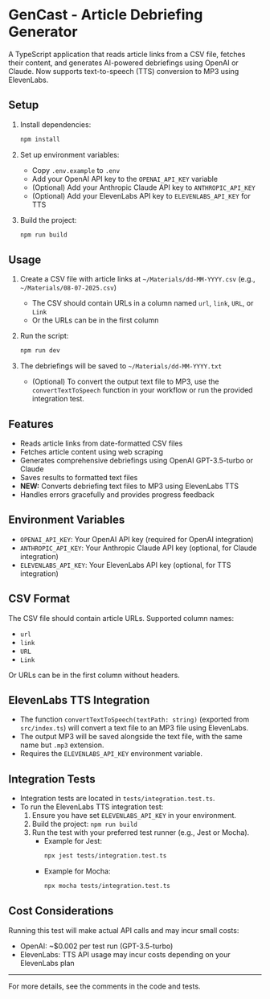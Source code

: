 # GenCast - Article Debriefing Generator

A TypeScript application that reads article links from a CSV file, fetches their content, and generates AI-powered debriefings using OpenAI or Claude. Now supports text-to-speech (TTS) conversion to MP3 using ElevenLabs.

## Setup

1. Install dependencies:
   ```bash
   npm install
   ```

2. Set up environment variables:
   - Copy `.env.example` to `.env`
   - Add your OpenAI API key to the `OPENAI_API_KEY` variable
   - (Optional) Add your Anthropic Claude API key to `ANTHROPIC_API_KEY`
   - (Optional) Add your ElevenLabs API key to `ELEVENLABS_API_KEY` for TTS

3. Build the project:
   ```bash
   npm run build
   ```

## Usage

1. Create a CSV file with article links at `~/Materials/dd-MM-YYYY.csv` (e.g., `~/Materials/08-07-2025.csv`)
   - The CSV should contain URLs in a column named `url`, `link`, `URL`, or `Link`
   - Or the URLs can be in the first column

2. Run the script:
   ```bash
   npm run dev
   ```

3. The debriefings will be saved to `~/Materials/dd-MM-YYYY.txt`
   - (Optional) To convert the output text file to MP3, use the `convertTextToSpeech` function in your workflow or run the provided integration test.

## Features

- Reads article links from date-formatted CSV files
- Fetches article content using web scraping
- Generates comprehensive debriefings using OpenAI GPT-3.5-turbo or Claude
- Saves results to formatted text files
- **NEW:** Converts debriefing text files to MP3 using ElevenLabs TTS
- Handles errors gracefully and provides progress feedback

## Environment Variables

- `OPENAI_API_KEY`: Your OpenAI API key (required for OpenAI integration)
- `ANTHROPIC_API_KEY`: Your Anthropic Claude API key (optional, for Claude integration)
- `ELEVENLABS_API_KEY`: Your ElevenLabs API key (optional, for TTS integration)

## CSV Format

The CSV file should contain article URLs. Supported column names:
- `url`
- `link` 
- `URL`
- `Link`

Or URLs can be in the first column without headers.

## ElevenLabs TTS Integration

- The function `convertTextToSpeech(textPath: string)` (exported from `src/index.ts`) will convert a text file to an MP3 file using ElevenLabs.
- The output MP3 will be saved alongside the text file, with the same name but `.mp3` extension.
- Requires the `ELEVENLABS_API_KEY` environment variable.

## Integration Tests

- Integration tests are located in `tests/integration.test.ts`.
- To run the ElevenLabs TTS integration test:
  1. Ensure you have set `ELEVENLABS_API_KEY` in your environment.
  2. Build the project: `npm run build`
  3. Run the test with your preferred test runner (e.g., Jest or Mocha).
     - Example for Jest:
       ```bash
       npx jest tests/integration.test.ts
       ```
     - Example for Mocha:
       ```bash
       npx mocha tests/integration.test.ts
       ```

## Cost Considerations

Running this test will make actual API calls and may incur small costs:
- OpenAI: ~$0.002 per test run (GPT-3.5-turbo)
- ElevenLabs: TTS API usage may incur costs depending on your ElevenLabs plan

---

For more details, see the comments in the code and tests.